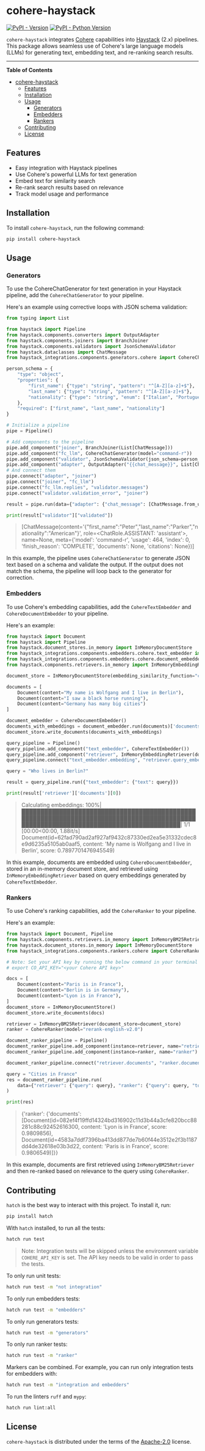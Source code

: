 # cohere-haystack

[![PyPI - Version](https://img.shields.io/pypi/v/cohere-haystack.svg)](https://pypi.org/project/cohere-haystack)
[![PyPI - Python Version](https://img.shields.io/pypi/pyversions/cohere-haystack.svg)](https://pypi.org/project/cohere-haystack)

`cohere-haystack` integrates [Cohere](https://cohere.ai/) capabilities into [Haystack](https://github.com/deepset-ai/haystack) (2.x) pipelines. This package allows seamless use of Cohere's large language models (LLMs) for generating text, embedding text, and re-ranking search results. 

-----

**Table of Contents**

- [cohere-haystack](#cohere-haystack)
  - [Features](#features)
  - [Installation](#installation)
  - [Usage](#usage)
    - [Generators](#generators)
    - [Embedders](#embedders)
    - [Rankers](#rankers)
  - [Contributing](#contributing)
  - [License](#license)

## Features

- Easy integration with Haystack pipelines
- Use Cohere's powerful LLMs for text generation
- Embed text for similarity search
- Re-rank search results based on relevance
- Track model usage and performance

## Installation

To install `cohere-haystack`, run the following command:

```sh
pip install cohere-haystack
```

## Usage

### Generators

To use the CohereChatGenerator for text generation in your Haystack pipeline, add the `CohereChatGenerator` to your pipeline.

Here's an example using corrective loops with JSON schema validation:

```python
from typing import List

from haystack import Pipeline
from haystack.components.converters import OutputAdapter
from haystack.components.joiners import BranchJoiner
from haystack.components.validators import JsonSchemaValidator
from haystack.dataclasses import ChatMessage
from haystack_integrations.components.generators.cohere import CohereChatGenerator

person_schema = {
    "type": "object",
    "properties": {
        "first_name": {"type": "string", "pattern": "^[A-Z][a-z]+$"},
        "last_name": {"type": "string", "pattern": "^[A-Z][a-z]+$"},
        "nationality": {"type": "string", "enum": ["Italian", "Portuguese", "American"]},
    },
    "required": ["first_name", "last_name", "nationality"]
}

# Initialize a pipeline
pipe = Pipeline()

# Add components to the pipeline
pipe.add_component("joiner", BranchJoiner(List[ChatMessage]))
pipe.add_component("fc_llm", CohereChatGenerator(model="command-r"))
pipe.add_component("validator", JsonSchemaValidator(json_schema=person_schema))
pipe.add_component("adapter", OutputAdapter("{{chat_message}}", List[ChatMessage])),
# And connect them
pipe.connect("adapter", "joiner")
pipe.connect("joiner", "fc_llm")
pipe.connect("fc_llm.replies", "validator.messages")
pipe.connect("validator.validation_error", "joiner")

result = pipe.run(data={"adapter": {"chat_message": [ChatMessage.from_user("Create json from Peter Parker")]}})

print(result["validator"]["validated"])
```
> [ChatMessage(content='{"first_name":"Peter","last_name":"Parker","nationality":"American"}', role=<ChatRole.ASSISTANT: 'assistant'>, name=None, meta={'model': 'command-r', 'usage': 464, 'index': 0, 'finish_reason': 'COMPLETE', 'documents': None, 'citations': None})]
> 
In this example, the pipeline uses `CohereChatGenerator` to generate JSON text based on a schema and validate the output. If the output does not match the schema, the pipeline will loop back to the generator for correction.

### Embedders

To use Cohere's embedding capabilities, add the `CohereTextEmbedder` and `CohereDocumentEmbedder` to your pipeline.

Here's an example:

```python
from haystack import Document
from haystack import Pipeline
from haystack.document_stores.in_memory import InMemoryDocumentStore
from haystack_integrations.components.embedders.cohere.text_embedder import CohereTextEmbedder
from haystack_integrations.components.embedders.cohere.document_embedder import CohereDocumentEmbedder
from haystack.components.retrievers.in_memory import InMemoryEmbeddingRetriever

document_store = InMemoryDocumentStore(embedding_similarity_function="cosine")

documents = [
    Document(content="My name is Wolfgang and I live in Berlin"),
    Document(content="I saw a black horse running"),
    Document(content="Germany has many big cities")
]

document_embedder = CohereDocumentEmbedder()
documents_with_embeddings = document_embedder.run(documents)['documents']
document_store.write_documents(documents_with_embeddings)

query_pipeline = Pipeline()
query_pipeline.add_component("text_embedder", CohereTextEmbedder())
query_pipeline.add_component("retriever", InMemoryEmbeddingRetriever(document_store=document_store))
query_pipeline.connect("text_embedder.embedding", "retriever.query_embedding")

query = "Who lives in Berlin?"

result = query_pipeline.run({"text_embedder": {"text": query}})

print(result['retriever']['documents'][0])
```

> Calculating embeddings: 100%|██████████████████████████████████████████████████████████████████████████████████████████████████████████████████████████████████████| 1/1 [00:00<00:00,  1.88it/s]
Document(id=62fad790ad2af927af9432c87330ed2ea5e31332cdec8e9d6235a5105ab0aaf5, content: 'My name is Wolfgang and I live in Berlin', score: 0.7897701476945549)
> 
In this example, documents are embedded using `CohereDocumentEmbedder`, stored in an in-memory document store, and retrieved using `InMemoryEmbeddingRetriever` based on query embeddings generated by `CohereTextEmbedder`.

### Rankers

To use Cohere's ranking capabilities, add the `CohereRanker` to your pipeline.

Here's an example:

```python
from haystack import Document, Pipeline
from haystack.components.retrievers.in_memory import InMemoryBM25Retriever
from haystack.document_stores.in_memory import InMemoryDocumentStore
from haystack_integrations.components.rankers.cohere import CohereRanker

# Note: Set your API key by running the below command in your terminal
# export CO_API_KEY="<your Cohere API key>"

docs = [
    Document(content="Paris is in France"),
    Document(content="Berlin is in Germany"),
    Document(content="Lyon is in France"),
]
document_store = InMemoryDocumentStore()
document_store.write_documents(docs)

retriever = InMemoryBM25Retriever(document_store=document_store)
ranker = CohereRanker(model="rerank-english-v2.0")

document_ranker_pipeline = Pipeline()
document_ranker_pipeline.add_component(instance=retriever, name="retriever")
document_ranker_pipeline.add_component(instance=ranker, name="ranker")

document_ranker_pipeline.connect("retriever.documents", "ranker.documents")

query = "Cities in France"
res = document_ranker_pipeline.run(
    data={"retriever": {"query": query}, "ranker": {"query": query, "top_k": 2}}
)

print(res)
```

>{'ranker': {'documents': [Document(id=082ef4f19ffd14324bd316902c11d3b44a3cfe820bcc88281c88c92452616300, content: 'Lyon is in France', score: 0.9809856), Document(id=4583a7ddf7396ba413dd877de7b60f44e3512e2f3b1187dd4de32618e03b3d22, content: 'Paris is in France', score: 0.9806549)]}}


In this example, documents are first retrieved using `InMemoryBM25Retriever` and then re-ranked based on relevance to the query using `CohereRanker`.

## Contributing

`hatch` is the best way to interact with this project. To install it, run:
```sh
pip install hatch
```

With `hatch` installed, to run all the tests:
```sh
hatch run test
```
> Note: Integration tests will be skipped unless the environment variable `COHERE_API_KEY` is set. The API key needs to be valid in order to pass the tests.

To only run unit tests:
```sh
hatch run test -m "not integration"
```

To only run embedders tests:
```sh
hatch run test -m "embedders"
```

To only run generators tests:
```sh
hatch run test -m "generators"
```

To only run ranker tests:
```sh
hatch run test -m "ranker"
```

Markers can be combined. For example, you can run only integration tests for embedders with:
```sh
hatch run test -m "integration and embedders"
```

To run the linters `ruff` and `mypy`:
```sh
hatch run lint:all
```

## License

`cohere-haystack` is distributed under the terms of the [Apache-2.0](https://spdx.org/licenses/Apache-2.0.html) license.